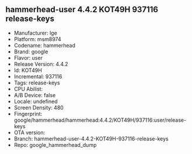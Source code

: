 ## hammerhead-user 4.4.2 KOT49H 937116 release-keys
- Manufacturer: lge
- Platform: msm8974
- Codename: hammerhead
- Brand: google
- Flavor: user
- Release Version: 4.4.2
- Id: KOT49H
- Incremental: 937116
- Tags: release-keys
- CPU Abilist: 
- A/B Device: false
- Locale: undefined
- Screen Density: 480
- Fingerprint: google/hammerhead/hammerhead:4.4.2/KOT49H/937116:user/release-keys
- OTA version: 
- Branch: hammerhead-user-4.4.2-KOT49H-937116-release-keys
- Repo: google_hammerhead_dump
